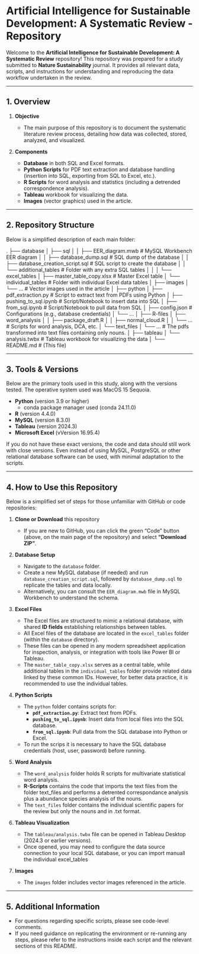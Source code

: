 # Artificial Intelligence for Sustainable Development: A Systematic Review - Repository

Welcome to the **Artificial Intelligence for Sustainable Development: A Systematic Review** repository! This repository was prepared for a study submitted to **Nature Sustainability** journal. It provides all relevant data, scripts, and instructions for understanding and reproducing the data workflow undertaken in the review. 

---

## 1. Overview

1. **Objective**  
   - The main purpose of this repository is to document the systematic literature review process, detailing how data was collected, stored, analyzed, and visualized.

2. **Components**  
   - **Database** in both SQL and Excel formats.  
   - **Python Scripts** for PDF text extraction and database handling (insertion into SQL, exporting from SQL to Excel, etc.).  
   - **R Scripts** for word analysis and statistics (including a detrended correspondence analysis).  
   - **Tableau** workbook for visualizing the data.  
   - **Images** (vector graphics) used in the article.

---

## 2. Repository Structure

Below is a simplified description of each main folder:

.
├── database
│   ├── sql
│   │   ├── EER_diagram.mwb             # MySQL Workbench EER diagram
│   │   ├── database_dump.sql           # SQL dump of the database
│   │   ├── database_creation_script.sql  # SQL script to create the database
│   │   └── additional_tables           # Folder with any extra SQL tables
│   │
│   └── excel_tables
│       ├── master_table_copy.xlsx     # Master Excel table
│       └── individual_tables          # Folder with individual Excel data tables
│
├── images
│   └── …                               # Vector images used in the article
│
├── python
│   ├── pdf_extraction.py               # Script to extract text from PDFs using Python
│   ├── pushing_to_sql.ipynb            # Script/Notebook to insert data into SQL
│   ├── from_sql.ipynb                  # Script/Notebook to pull data from SQL
│   ├── config.json                     # Configurations (e.g., database credentials)
│   └── … 
│
├── R-files
│   ├── word_analysis
│   │   ├── package_draft.R
│   │   ├── normal_cloud.R
│   │   └── …                           # Scripts for word analysis, DCA, etc.
│   └── text_files
│       └── …                           # The pdfs transformed into text files containing only nouns.
│
├── tableau
│   └── analysis.twbx                   # Tableau workbook for visualizing the data
│
└── README.md                           # (This file)



---

## 3. Tools & Versions

Below are the primary tools used in this study, along with the versions tested.  The operative system used was MacOS 15 Sequoia.

- **Python** (version 3.9 or higher)
  - conda package manager used (conda 24.11.0)
- **R** (version 4.4.0)
- **MySQL** (version 8.3.0)
- **Tableau** (version 2024.3)
- **Microsoft Excel** (vVersion 16.95.4)

If you do not have these exact versions, the code and data should still work with close versions. Even instead of using MySQL, PostgreSQL or other relational database software can be used, with minimal adaptation to the scripts.

---

## 4. How to Use this Repository

Below is a simplified set of steps for those unfamiliar with GitHub or code repositories:

1. **Clone or Download** this repository
   - If you are new to GitHub, you can click the green “Code” button (above, on the main page of the repository) and select **“Download ZIP”**.

2. **Database Setup**
   - Navigate to the `database` folder.
   - Create a new MySQL database (if needed) and run `database_creation_script.sql`, followed by `database_dump.sql` to replicate the tables and data locally.
   - Alternatively, you can consult the `EER_diagram.mwb` file in MySQL Workbench to understand the schema.

3. **Excel Files**
   - The Excel files are structured to mimic a relational database, with shared **ID fields** establishing relationships between tables.
   - All Excel files of the database are located in the `excel_tables` folder (within the `database` directory).
   - These files can be opened in any modern spreadsheet application for inspection, analysis, or integration with tools like Power BI or Tableau.
   - The `master_table_copy.xlsx` serves as a central table, while additional tables in the `individual_tables` folder provide related data linked by these common IDs. However, for better data practice, it is recommended to use the individual tables.

4. **Python Scripts**
   - The `python` folder contains scripts for:
     - **`pdf_extraction.py`**: Extract text from PDFs.  
     - **`pushing_to_sql.ipynb`**: Insert data from local files into the SQL database.  
     - **`from_sql.ipynb`**: Pull data from the SQL database into Python or Excel.  
   - To run the scrips it is necessary to have the SQL database credentials (host, user, password) before running.

5. **Word Analysis**
   - The `word_analysis` folder holds R scripts for multivariate statistical word analysis.
   - **R-Scripts** contains the code that imports the text files from the folder text_files and performs a detrented correspondance analysis plus a abundance species analysis of the nouns.
   - The `text_files` folder contains the individual scientific papers for the review but only the nouns and in .txt format.

6. **Tableau Visualization**
   - The `tableau/analysis.twbx` file can be opened in Tableau Desktop (2024.3 or earlier versions).
   - Once opened, you may need to configure the data source connection to your local SQL database, or you can import manuall the individual excel_tables

7. **Images**
   - The `images` folder includes vector images referenced in the article.

---

## 5. Additional Information

- For questions regarding specific scripts, please see code-level comments.
- If you need guidance on replicating the environment or re-running any steps, please refer to the instructions inside each script and the relevant sections of this README.
